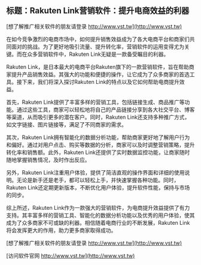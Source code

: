 ## **标题：Rakuten Link营销软件：提升电商效益的利器**

[想了解推广相关软件的朋友请登录 http://www.vst.tw](http://www.vst.tw)

在如今竞争激烈的电商市场中，如何提升销售效益成为了各大电商平台和商家们共同面对的挑战。为了更好地吸引流量、提升转化率，营销软件的运用变得尤为关键。而在众多营销软件中，Rakuten Link无疑是一款备受瞩目的利器。

Rakuten Link，是日本最大的电商平台Rakuten旗下的一款营销软件，旨在帮助商家提升产品销售效益。其强大的功能和便捷的操作，让它成为了众多商家的首选工具。接下来，我们将深入探讨Rakuten Link的特点以及它如何帮助电商提升效益。

首先，Rakuten Link提供了丰富多样的营销工具，包括链接生成、商品推广等功能。通过这些工具，商家可以轻松地将自己的产品链接分享到各大社交平台、博客等渠道，从而吸引更多的潜在客户。同时，Rakuten Link还支持多种推广方式，如文字链接、图片链接等，满足了不同商家的需求。

其次，Rakuten Link拥有智能化的数据分析功能，帮助商家更好地了解用户行为和偏好。通过对用户点击、购买等数据的分析，商家可以及时调整营销策略，提升转化率和销售额。此外，Rakuten Link还提供了实时数据监控功能，让商家随时随地掌握销售情况，及时作出反应。

另外，Rakuten Link注重用户体验，提供了简洁直观的操作界面和详细的使用说明。无论是新手还是老手，都可以轻松上手，并快速掌握各种功能。同时，Rakuten Link还定期更新版本，不断优化用户体验，提升软件性能，保持与市场的同步。

综上所述，Rakuten Link作为一款强大的营销软件，为电商提升效益提供了有力支持。其丰富多样的营销工具、智能化的数据分析功能以及优秀的用户体验，使其成为了众多商家不可或缺的利器。相信随着电商行业的不断发展，Rakuten Link将会发挥更大的作用，助力更多商家取得成功。

[想了解推广相关软件的朋友请登录 http://www.vst.tw](http://www.vst.tw)


[访问软件官网 http://www.vst.tw](http://www.vst.tw)
